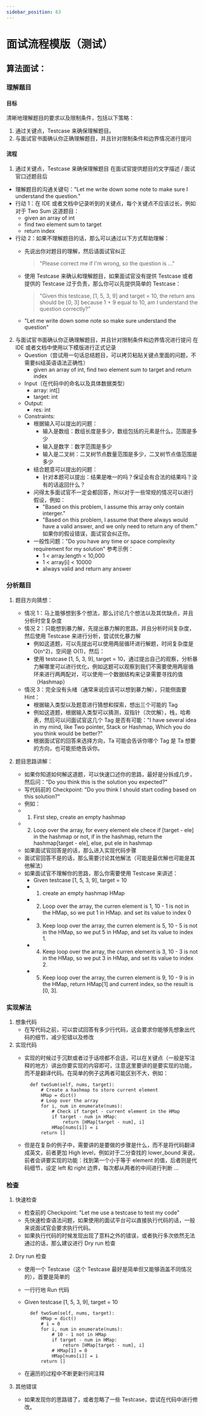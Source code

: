 ```yaml
---
sidebar_position: 63
---
```


# 面试流程模版（测试）

## 算法面试：

###  理解题目

#### 目标
清晰地理解题目的要求以及限制条件，包括以下策略：
1. 通过关键点，Testcase 来确保理解题目。
2. 与面试官书面确认你正确理解题目，并且针对限制条件和边界情况进行提问

#### 流程

1. 通过关键点，Testcase 来确保理解题目
在面试官提供题目的文字描述 / 面试官口述题目后
- 理解题目的沟通关键句："Let me write down some note to make sure I understand the question."
- 行动 1：在 IDE 或者文档中记录听到的关键点，每个关键点不应该过长，例如对于 Two Sum 这道题目：
    - given an array of int
    - find two element sum to target
    - return index
- 行动 2：如果不理解题目的话，那么可以通过以下方式帮助理解：
    - 先说出你对题目的理解，然后请面试官纠正

        > "Please correct me if I'm wrong, so the question is ..."
    - 使用 Testcase 来确认和理解题目，如果面试官没有提供 Testcase 或者提供的 Testcase 过于负责，那么你可以先提供简单的 Testcase：
        
        > "Given this testcase, [1, 5, 3, 9] and target = 10, the return ans should be [0, 3] because 1 + 9 equal to 10, am I understand the question correctly?"
    - "Let me write down some note so make sure understand the question"

2. 与面试官书面确认你正确理解题目，并且针对限制条件和边界情况进行提问
在 IDE 或者文档中使用以下模版进行正式记录
    - Question（尝试用一句话总结题目，可以拷贝粘贴关键点里面的问题，不需要纠结英语语法正确性）
        - given an array of int, find two element sum to target and return index
    - Input（在代码中的命名以及具体数据类型）
        - array: int[]
        - target: int
    - Output:
        - res: int
    - Constraints:
        - 根据输入可以提出的问题：
            - 输入是数组：数组长度是多少，数组包括的元素是什么，范围是多少
            - 输入是数字：数字范围是多少
            - 输入是二叉树：二叉树节点数量范围是多少，二叉树节点值范围是多少
        - 结合题意可以提出的问题：
            - 针对本题可以提出：结果是唯一的吗？保证会有合法的结果吗？没有的话返回什么？
        - 问得太多面试官不一定会都回答，所以对于一些常规的情况可以进行假设，例如：
            - "Based on this problem, I assume this array only contain interger."
            - "Based on this problem, I assume that there always would have a valid answer, and we only need to return any of them."
            如果你的假设错误，面试官会纠正你。
        - 一般性问题："Do you have any time or space complexity requirement for my solution"
        参考示例：
            - 1 < array.length < 10,000
            - 1 < array[i] < 10000
            - always valid and return any answer


###  分析题目

1. 题目方向猜想：
    - 情况 1：马上能够想到多个想法，那么讨论几个想法以及其优缺点，并且分析时空复杂度
    - 情况 2：只能想到暴力解，先提出暴力解的思路，并且分析时间复杂度，然后使用 Testcase 来进行分析，尝试优化暴力解
        - 例如这道题，可以先提出可以使用两层循环进行解题，时间复杂度是 O(n^2)，空间是 O(1)，然后：
        - 使用 testcase [1, 5, 3, 9], target = 10，通过提出自己的观察，分析暴力解哪里可以进行优化，例如这题可以观察到我们不需要使用两层循环来进行两两配对，可以使用一个数据结构来记录需要寻找的值（Hashmap）
    - 情况 3：完全没有头绪（通常来说应该可以想到暴力解），只能侧面要 Hint：
        - 根据输入类型以及题意进行猜想和探索，想出三个可能的 Tag
        - 例如这道题，根据输入类型可以猜测，双指针（次优解），栈，哈希表，然后可以问面试官这几个 Tag 是否有可能："I have several idea in my mind, like Two pointer, Stack or Hashmap, Which you do you think would be better?"
        - 根据面试官的回答来选择方向，Ta 可能会告诉你哪个 Tag 是 Ta 想要的方向，也可能拒绝告诉你。

2. 题目思路讲解：
    - 如果你知道如何解这道题，可以快速口述你的思路，最好是分拆成几步，然后问：“Do you think this is the solution you expected?"
    - 写代码前的 Checkpoint:  "Do you think I should start coding based on this solution?"
    - 例如：
    - 1. First step, create an empty hashmap 
    - 2. Loop over the array, for every element ele chece if [target - ele] in the hashmap or not, if in the hashmap, return the hashmap[target - ele], else, put ele in hashmap
    - 如果面试官回答是的话，那么进入实现代码步骤
    - 面试官回答不是的话，那么需要讨论其他解法（可能是最优解也可能是其他解法）
    - 如果面试官不理解你的思路，那么你需要使用 Testcase 来讲述：
        - Given testcase [1, 5, 3, 9], target = 10
        - 1. create an empty hashmap HMap
        - 2. Loop over the array, the curren element is 1, 10 - 1 is not in the HMap, so we put 1 in HMap. and set its value to index 0
        - 3. Keep loop over the array, the curren element is 5, 10 - 5 is not in the HMap, so we put 5 in HMap, and set its value to index 1. 
        - 4. Keep loop over the array, the curren element is 3, 10 - 3 is not in the HMap, so we put 3 in HMap, and set its value to index 2. 
        - 5. Keep loop over the array, the curren element is 9, 10 - 9 is in the HMap, return HMap[1] and current index, so the result is [0, 3]. 

###  实现解法

1. 想象代码
    - 在写代码之前，可以尝试回答有多少行代码，这会要求你能够先想象出代码的细节，减少犯错以及修改
2. 实现代码
    - 实现的时候过于沉默或者过于话唠都不合适，可以在关键点（一般是写注释的地方）讲出你要实现的内容即可，注意这里要讲的是要实现的功能，而不是翻译代码。在简单的例子这两者可能区别不大，例如：

            def twoSum(self, nums, target):
                # Create a hashmap to store current element
                HMap = dict()
                # Loop over the array
                for i, num in enumerate(nums):
                    # Check if target - current element in the HMap
                    if target - num in HMap:
                        return [HMap[target - num], i]
                    HMap[nums[i]] = i
                return []
    - 但是在复杂的例子中，需要讲的是要做的步骤是什么，而不是将代码翻译成英文，前者更加 High level，例如对于二分查找的 lower_bound 来说，前者会讲要实现的功能：找到第一个小于等于 element 的值，后者则是代码细节，设定 left 和 right 边界，每次都从两者的中间进行判断 ...


### 检查

1. 快速检查
    - 检查前的 Checkpoint:  "Let me use a testcase to test my code"
    - 先快速检查语法问题，如果使用的面试平台可以直接执行代码的话，一般来说面试官会要求执行代码。
    - 如果执行代码的时候发现出现了意料之外的错误，或者执行多次依然无法通过的话，那么建议进行 Dry run 检查

2. Dry run 检查
    - 使用一个 Testcase（这个 Testcase 最好是简单但又能够涵盖不同情况的），首要是简单的
    - 一行行地 Run 代码
    - Given testcase [1, 5, 3, 9], target = 10

            def twoSum(self, nums, target):
                HMap = dict()
                # i = 0
                for i, num in enumerate(nums):
                    # 10 - 1 not in HMap
                    if target - num in HMap:
                        return [HMap[target - num], i]
                    # HMap[1] = 0
                    HMap[nums[i]] = i
                return []
     - 在遍历的过程中不断更新行间注释

3. 其他错误
    - 如果发现你的思路错了，或者忽略了一些 Testcase，尝试在代码中进行修改。
